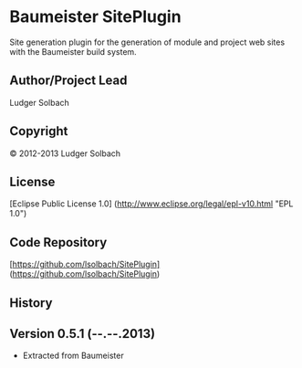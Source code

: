 Baumeister SitePlugin
=====================

Site generation plugin for the generation of module and project web sites with the Baumeister build system.

Author/Project Lead
-------------------
Ludger Solbach

Copyright
---------
© 2012-2013 Ludger Solbach

License
-------
[Eclipse Public License 1.0] (http://www.eclipse.org/legal/epl-v10.html "EPL 1.0")

Code Repository
---------------
[https://github.com/lsolbach/SitePlugin] (https://github.com/lsolbach/SitePlugin)

History
-------

Version 0.5.1 (--.--.2013)
--------------------------
* Extracted from Baumeister

